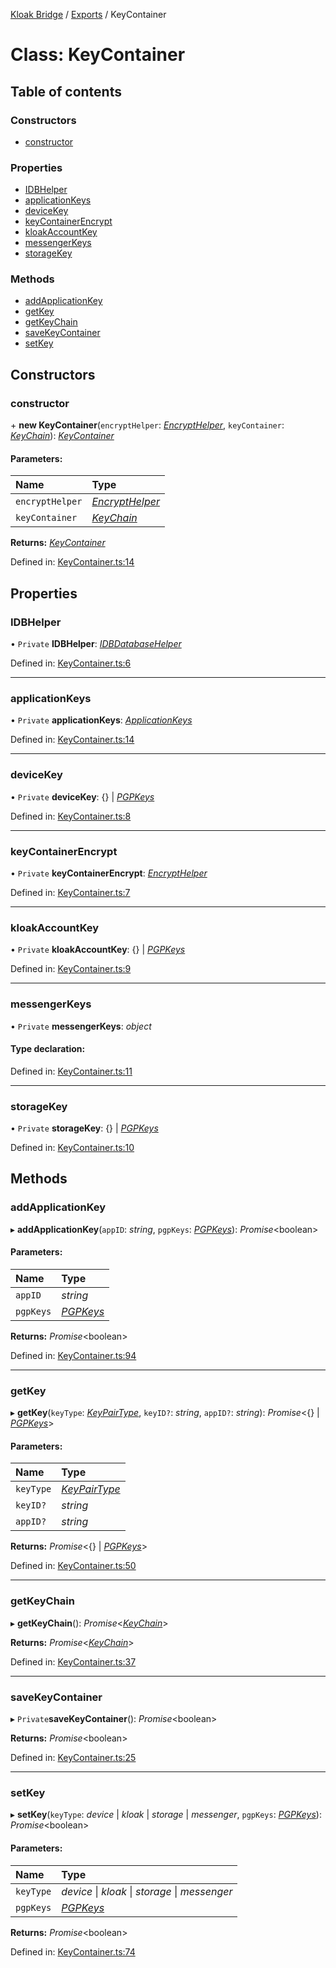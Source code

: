 [Kloak Bridge](../README.md) / [Exports](../modules.md) / KeyContainer

# Class: KeyContainer

## Table of contents

### Constructors

- [constructor](keycontainer.md#constructor)

### Properties

- [IDBHelper](keycontainer.md#idbhelper)
- [applicationKeys](keycontainer.md#applicationkeys)
- [deviceKey](keycontainer.md#devicekey)
- [keyContainerEncrypt](keycontainer.md#keycontainerencrypt)
- [kloakAccountKey](keycontainer.md#kloakaccountkey)
- [messengerKeys](keycontainer.md#messengerkeys)
- [storageKey](keycontainer.md#storagekey)

### Methods

- [addApplicationKey](keycontainer.md#addapplicationkey)
- [getKey](keycontainer.md#getkey)
- [getKeyChain](keycontainer.md#getkeychain)
- [saveKeyContainer](keycontainer.md#savekeycontainer)
- [setKey](keycontainer.md#setkey)

## Constructors

### constructor

\+ **new KeyContainer**(`encryptHelper`: [*EncryptHelper*](encrypthelper.md), `keyContainer`: [*KeyChain*](../interfaces/keychain.md)): [*KeyContainer*](keycontainer.md)

#### Parameters:

Name | Type |
:------ | :------ |
`encryptHelper` | [*EncryptHelper*](encrypthelper.md) |
`keyContainer` | [*KeyChain*](../interfaces/keychain.md) |

**Returns:** [*KeyContainer*](keycontainer.md)

Defined in: [KeyContainer.ts:14](https://github.com/CoNET-project/kloak-bridge/blob/85d5fd4/src/KeyContainer.ts#L14)

## Properties

### IDBHelper

• `Private` **IDBHelper**: [*IDBDatabaseHelper*](idbdatabasehelper.md)

Defined in: [KeyContainer.ts:6](https://github.com/CoNET-project/kloak-bridge/blob/85d5fd4/src/KeyContainer.ts#L6)

___

### applicationKeys

• `Private` **applicationKeys**: [*ApplicationKeys*](../interfaces/applicationkeys.md)

Defined in: [KeyContainer.ts:14](https://github.com/CoNET-project/kloak-bridge/blob/85d5fd4/src/KeyContainer.ts#L14)

___

### deviceKey

• `Private` **deviceKey**: {} \| [*PGPKeys*](../interfaces/pgpkeys.md)

Defined in: [KeyContainer.ts:8](https://github.com/CoNET-project/kloak-bridge/blob/85d5fd4/src/KeyContainer.ts#L8)

___

### keyContainerEncrypt

• `Private` **keyContainerEncrypt**: [*EncryptHelper*](encrypthelper.md)

Defined in: [KeyContainer.ts:7](https://github.com/CoNET-project/kloak-bridge/blob/85d5fd4/src/KeyContainer.ts#L7)

___

### kloakAccountKey

• `Private` **kloakAccountKey**: {} \| [*PGPKeys*](../interfaces/pgpkeys.md)

Defined in: [KeyContainer.ts:9](https://github.com/CoNET-project/kloak-bridge/blob/85d5fd4/src/KeyContainer.ts#L9)

___

### messengerKeys

• `Private` **messengerKeys**: *object*

#### Type declaration:

Defined in: [KeyContainer.ts:11](https://github.com/CoNET-project/kloak-bridge/blob/85d5fd4/src/KeyContainer.ts#L11)

___

### storageKey

• `Private` **storageKey**: {} \| [*PGPKeys*](../interfaces/pgpkeys.md)

Defined in: [KeyContainer.ts:10](https://github.com/CoNET-project/kloak-bridge/blob/85d5fd4/src/KeyContainer.ts#L10)

## Methods

### addApplicationKey

▸ **addApplicationKey**(`appID`: *string*, `pgpKeys`: [*PGPKeys*](../interfaces/pgpkeys.md)): *Promise*<boolean\>

#### Parameters:

Name | Type |
:------ | :------ |
`appID` | *string* |
`pgpKeys` | [*PGPKeys*](../interfaces/pgpkeys.md) |

**Returns:** *Promise*<boolean\>

Defined in: [KeyContainer.ts:94](https://github.com/CoNET-project/kloak-bridge/blob/85d5fd4/src/KeyContainer.ts#L94)

___

### getKey

▸ **getKey**(`keyType`: [*KeyPairType*](../modules.md#keypairtype), `keyID?`: *string*, `appID?`: *string*): *Promise*<{} \| [*PGPKeys*](../interfaces/pgpkeys.md)\>

#### Parameters:

Name | Type |
:------ | :------ |
`keyType` | [*KeyPairType*](../modules.md#keypairtype) |
`keyID?` | *string* |
`appID?` | *string* |

**Returns:** *Promise*<{} \| [*PGPKeys*](../interfaces/pgpkeys.md)\>

Defined in: [KeyContainer.ts:50](https://github.com/CoNET-project/kloak-bridge/blob/85d5fd4/src/KeyContainer.ts#L50)

___

### getKeyChain

▸ **getKeyChain**(): *Promise*<[*KeyChain*](../interfaces/keychain.md)\>

**Returns:** *Promise*<[*KeyChain*](../interfaces/keychain.md)\>

Defined in: [KeyContainer.ts:37](https://github.com/CoNET-project/kloak-bridge/blob/85d5fd4/src/KeyContainer.ts#L37)

___

### saveKeyContainer

▸ `Private`**saveKeyContainer**(): *Promise*<boolean\>

**Returns:** *Promise*<boolean\>

Defined in: [KeyContainer.ts:25](https://github.com/CoNET-project/kloak-bridge/blob/85d5fd4/src/KeyContainer.ts#L25)

___

### setKey

▸ **setKey**(`keyType`: *device* \| *kloak* \| *storage* \| *messenger*, `pgpKeys`: [*PGPKeys*](../interfaces/pgpkeys.md)): *Promise*<boolean\>

#### Parameters:

Name | Type |
:------ | :------ |
`keyType` | *device* \| *kloak* \| *storage* \| *messenger* |
`pgpKeys` | [*PGPKeys*](../interfaces/pgpkeys.md) |

**Returns:** *Promise*<boolean\>

Defined in: [KeyContainer.ts:74](https://github.com/CoNET-project/kloak-bridge/blob/85d5fd4/src/KeyContainer.ts#L74)
